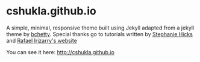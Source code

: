# cshukla.github.io

A simple, minimal, responsive theme built using Jekyll adapted from a jekyll theme by [bchetty](https://github.com/bchetty/jekyllBasic). Special thanks go to tutorials written by [Stephanie Hicks](https://github.com/stephaniehicks) and [Rafael Irizarry's website](https://rafalab.github.io)

You can see it here: http://cshukla.github.io
